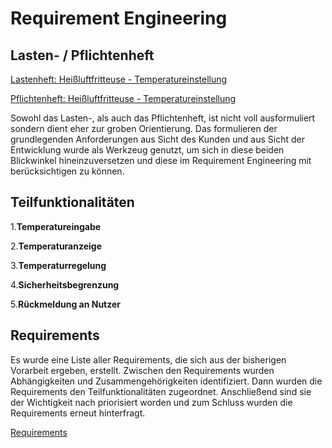 # Requirement Engineering


## Lasten- / Pflichtenheft

[Lastenheft: Heißluftfritteuse - Temperatureinstellung](./referenziert/Requirement_Engineering/Lastenheft.md)

[Pflichtenheft: Heißluftfritteuse - Temperatureinstellung](./referenziert/Requirement_Engineering/Pflichtenheft.md)

Sowohl das Lasten-, als auch das Pflichtenheft, ist nicht voll ausformuliert sondern dient eher zur groben Orientierung.
Das formulieren der grundlegenden Anforderungen aus Sicht des Kunden und aus Sicht der Entwicklung wurde als Werkzeug
genutzt, um sich in diese beiden Blickwinkel hineinzuversetzen und diese im Requirement Engineering mit berücksichtigen
zu können.


## Teilfunktionalitäten


1.**Temperatureingabe**

2.**Temperaturanzeige**

3.**Temperaturregelung**

4.**Sicherheitsbegrenzung**

5.**Rückmeldung an Nutzer**


## Requirements

Es wurde eine Liste aller Requirements, die sich aus der bisherigen Vorarbeit ergeben, erstellt. Zwischen den
Requirements wurden Abhängigkeiten und Zusammengehörigkeiten identifiziert. Dann wurden die Requirements den
Teilfunktionalitäten zugeordnet. Anschließend sind sie der Wichtigkeit nach priorisiert worden und zum Schluss wurden
die Requirements erneut hinterfragt.

[Requirements](Requirements.md)
